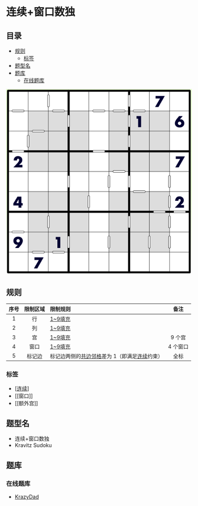 # 连续+窗口数独
<!-- START doctoc generated TOC please keep comment here to allow auto update -->
<!-- DON'T EDIT THIS SECTION, INSTEAD RE-RUN doctoc TO UPDATE -->
## 目录

- [规则](#%E8%A7%84%E5%88%99)
  - [标签](#%E6%A0%87%E7%AD%BE)
- [题型名](#%E9%A2%98%E5%9E%8B%E5%90%8D)
- [题库](#%E9%A2%98%E5%BA%93)
  - [在线题库](#%E5%9C%A8%E7%BA%BF%E9%A2%98%E5%BA%93)

<!-- END doctoc generated TOC please keep comment here to allow auto update -->

![题](../../../images/sudoku/连续+窗口数独.png)

## 规则

| 序号  | 限制区域 | 限制规则                        |  备注   |
|:---:|:----:|:----------------------------|:-----:|
|  1  |  行   | [1~9填充]                     |       |
|  2  |  列   | [1~9填充]                     |       |
|  3  |  宫   | [1~9填充]                     | 9 个宫  |
|  4  |  窗口  | [1~9填充]                     | 4 个窗口 |
|  5  | 标记边  | 标记边两侧的[共边邻格]差为 1（即满足[连续]约束） |  全标   |

### 标签

- [[连续]]
- [[窗口]]
- [[额外宫]]

## 题型名

- 连续+窗口数独
- Kravitz Sudoku

## 题库

### 在线题库

- [KrazyDad](https://krazydad.com/play/kravitz/)

[1~9填充]: ../../../rules.md#1to9填充

[共边邻格]: ../../../../../../rules.md#共边邻格

[连续]: ../../../../../../rules.md#连续
